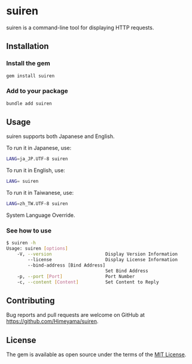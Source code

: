 


# suiren
suiren is a command-line tool for displaying HTTP requests.

## Installation
### Install the gem

```bash
gem install suiren
```

### Add to your package
```bash
bundle add suiren
```

## Usage
suiren supports both Japanese and English.

To run it in Japanese, use:

```bash
LANG=ja_JP.UTF-8 suiren
```

To run it in English, use:

```bash
LANG= suiren
```

To run it in Taiwanese, use:

```bash
LANG=zh_TW.UTF-8 suiren
```

System Language Override.

### See how to use
```bash
$ suiren -h
Usage: suiren [options]
    -V, --version                    Display Version Information
        --license                    Display License Information
        --bind-address [Bind Address]
                                     Set Bind Address
    -p, --port [Port]                Port Number
    -c, --content [Content]          Set Content to Reply
```

## Contributing

Bug reports and pull requests are welcome on GitHub at https://github.com/Himeyama/suiren.

## License

The gem is available as open source under the terms of the [MIT License](https://opensource.org/licenses/MIT).
